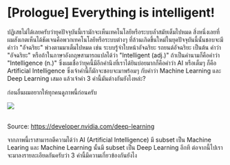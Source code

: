 # [Prologue] Everything is intelligent!

ปฏิเสธไม่ได้เลยครับว่ายุคปัจจุบันนี้เรามักจะเห็นเทคโนโลยีหรือระบบล้ำสมัยเต็มไปหมด สิ่งหนึ่งเลยที่ผมสังเกตเห็นได้ชัดเจนคือพวกเทคโนโลยีหรือระบบต่างๆ ที่ล้วนเกิดขึ้นใหม่ในยุคปัจจุบันนี้นั้นชอบจะมีคำว่า "อัจฉริยะ" พ่วงตามมาเต็มไปหมด เช่น ระบบรู้จำใบหน้าอัจฉริยะ รถยนต์อัจฉริยะ เป็นต้น
คำว่า "อัจฉริยะ" หรือถ้าในภาษาอังกฤษสามารถแปลได้ว่า "Intelligent (adj.)" ถ้าเป็นคำนามก็คือคำว่า "Intelligence (n.)" ซึ่งผมเชื่อว่ายุคนี้มีอีกคำนึงที่เราได้ยินบ่อยมากก็คือคำว่า AI หรือเต็มๆ ก็คือ Artificial Intelligence ซึ่งเจ้าคำนี้ก็มักจะชอบจะมาพร้อมๆ กับคำว่า Machine Learning และ Deep Learning เสมอ แล้วเจ้าคำ 3 คำนี้มันต่างกันยังไงหล่ะ?

ก่อนอื่นผมอยากให้ทุกคนดูภาพนี้ก่อนครับ

<div class="img-caption">
    <img src="../img/content_images/deep-learning-evolution.png"/><br><br>
    <p>Source: <a href="https://developer.nvidia.com/deep-learning">https://developer.nvidia.com/deep-learning</a></p>
</div>

จากภาพนี้เราสามารถตีความได้ว่า AI (Artificial Intelligence) มี subset เป็น Machine Learing และ Machine Learning นั้นมี subset เป็น Deep Learning อีกที ต่อจากนี้ไปเราจะมาลงรายละเอียดกันครับว่า 3 คำนี้มีความเกี่ยวข้องกันยังไง